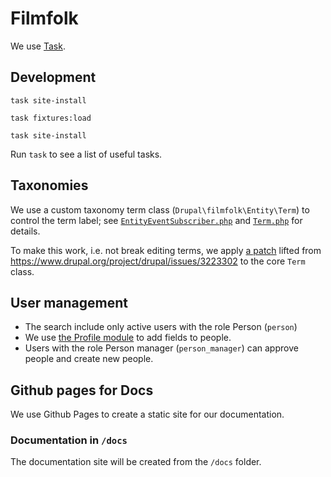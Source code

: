 # Filmfolk

We use [Task](https://taskfile.dev/).

## Development

``` shell name=site-install
task site-install
```

``` shell name=fixtures-load
task fixtures:load
```

``` shell name=site-update
task site-install
```

Run `task` to see a list of useful tasks.

## Taxonomies

We use a custom taxonomy term class (`Drupal\filmfolk\Entity\Term`) to control the term label; see
[`EntityEventSubscriber.php`](web/modules/custom/filmfolk/src/EventSubscriber/EntityEventSubscriber.php) and
[`Term.php`](web/modules/custom/filmfolk/src/Entity/Term.php) for details.

To make this work, i.e. not break editing terms, we apply [a patch](patches/drupal/core/term-name.patch) lifted from
<https://www.drupal.org/project/drupal/issues/3223302> to the core `Term` class.

## User management

* The search include only active users with the role Person (`person`)
* We use [the Profile module](https://www.drupal.org/project/profile) to add fields to people.
* Users with the role Person manager (`person_manager`) can approve people and create new people.

## Github pages for Docs

We use Github Pages to create a static site for our documentation.

### Documentation in `/docs`

The documentation site will be created from the `/docs` folder.

